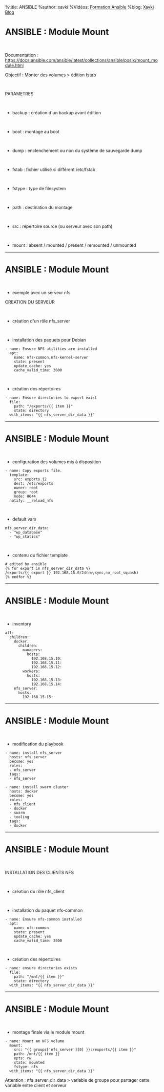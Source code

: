 %title: ANSIBLE
%author: xavki
%Vidéos: [Formation Ansible](https://www.youtube.com/playlist?list=PLn6POgpklwWoCpLKOSw3mXCqbRocnhrh-)
%blog: [Xavki Blog](https://xavki.blog)


# ANSIBLE : Module Mount


<br>

Documentation : https://docs.ansible.com/ansible/latest/collections/ansible/posix/mount_module.html

Objectif : Monter des volumes > édition fstab

<br>

PARAMETRES

<br>

* backup : création d'un backup avant édition

<br>

* boot : montage au boot

<br>

* dump : enclenchement ou non du système de sauvegarde dump

<br>

* fstab : fichier utilisé si différent /etc/fstab

<br>

* fstype : type de filesystem

<br>

* path : destination du montage

<br>

* src : répertoire source (ou serveur avec son path)

<br>

* mount : absent / mounted / present / remounted / unmounted

--------------------------------------------------------------------------------------------------------------

# ANSIBLE : Module Mount


<br>

* exemple avec un serveur nfs

CREATION DU SERVEUR


<br>

* création d'un rôle nfs_server

<br>

* installation des paquets pour Debian

```
- name: Ensure NFS utilities are installed
  apt:
    name: nfs-common,nfs-kernel-server
    state: present
    update_cache: yes
    cache_valid_time: 3600
```

<br>

* création des répertoires

```
- name: Ensure directories to export exist
  file:  
    path: "/exports/{{ item }}"
    state: directory
  with_items: "{{ nfs_server_dir_data }}"
```

--------------------------------------------------------------------------------------------------------------

# ANSIBLE : Module Mount

<br>

* configuration des volumes mis à disposition

```
- name: Copy exports file.
  template:
    src: exports.j2
    dest: /etc/exports
    owner: root
    group: root
    mode: 0644
  notify: __reload_nfs
```

<br>

* default vars

```
nfs_server_dir_data:
  - "wp_database"
  - "wp_statics"
```

<br>

* contenu du fichier template

```
# edited by ansible
{% for export in nfs_server_dir_data %}
/exports/{{ export }} 192.168.15.0/24(rw,sync,no_root_squash)
{% endfor %}
```

--------------------------------------------------------------------------------------------------------------

# ANSIBLE : Module Mount

<br>

* inventory 

```
all:
  children:
    docker:
      children:
        managers:
          hosts:
            192.168.15.10:
            192.168.15.11:
            192.168.15.12:
        workers:
          hosts:
            192.168.15.13:
            192.168.15.14:
    nfs_server:
      hosts:
        192.168.15.15:
```

--------------------------------------------------------------------------------------------------------------

# ANSIBLE : Module Mount

<br>

* modification du playbook

```
- name: install nfs_server
  hosts: nfs_server
  become: yes
  roles:
  - nfs_server
  tags:
  - nfs_server

- name: install swarm cluster
  hosts: docker
  become: yes
  roles:
  - nfs_client
  - docker
  - swarm
  - tooling
  tags:
  - docker
```

--------------------------------------------------------------------------------------------------------------

# ANSIBLE : Module Mount

<br>

INSTALLATION DES CLIENTS NFS


<br>

* création du rôle nfs_client

<br>

* installation du paquet nfs-common

```
- name: Ensure nfs-common installed
  apt:
    name: nfs-common
    state: present
    update_cache: yes
    cache_valid_time: 3600
```

<br>

* création des répertoires

```
- name: ensure directories exists
  file:
    path: "/mnt/{{ item }}"
    state: directory
  with_items: "{{ nfs_server_dir_data }}"
```

--------------------------------------------------------------------------------------------------------------

# ANSIBLE : Module Mount

<br>

* montage finale via le module mount

```
- name: Mount an NFS volume
  mount:
    src: "{{ groups['nfs_server'][0] }}:/exports/{{ item }}"
    path: /mnt/{{ item }}
    opts: rw
    state: mounted
    fstype: nfs
  with_items: "{{ nfs_server_dir_data }}"
```

Attention : nfs_server_dir_data > variable de groupe pour partager cette variable entre client et serveur
